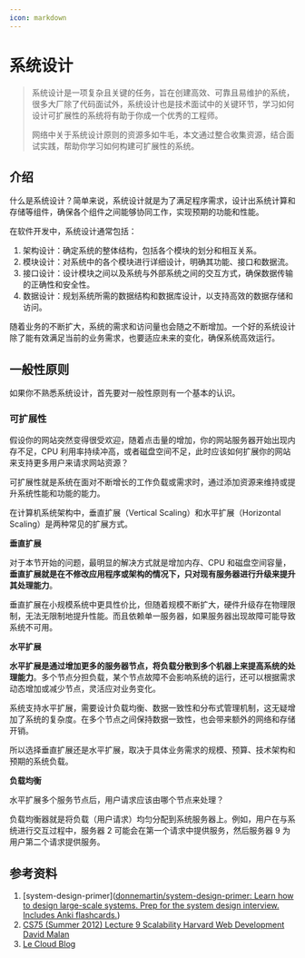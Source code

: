 ```yaml
---
icon: markdown
---
```


# 系统设计

> 系统设计是一项复杂且关键的任务，旨在创建高效、可靠且易维护的系统，很多大厂除了代码面试外，系统设计也是技术面试中的关键环节，学习如何设计可扩展性的系统将有助于你成一个优秀的工程师。
>
> 网络中关于系统设计原则的资源多如牛毛，本文通过整合收集资源，结合面试实践，帮助你学习如何构建可扩展性的系统。

## 介绍

什么是系统设计？简单来说，系统设计就是为了满足程序需求，设计出系统计算和存储等组件，确保各个组件之间能够协同工作，实现预期的功能和性能。

在软件开发中，系统设计通常包括：

1. 架构设计：确定系统的整体结构，包括各个模块的划分和相互关系。
2. 模块设计：对系统中的各个模块进行详细设计，明确其功能、接口和数据流。
3. 接口设计：设计模块之间以及系统与外部系统之间的交互方式，确保数据传输的正确性和安全性。
4. 数据设计：规划系统所需的数据结构和数据库设计，以支持高效的数据存储和访问。

随着业务的不断扩大，系统的需求和访问量也会随之不断增加。一个好的系统设计除了能有效满足当前的业务需求，也要适应未来的变化，确保系统高效运行。

## 一般性原则

如果你不熟悉系统设计，首先要对一般性原则有一个基本的认识。

### 可扩展性

假设你的网站突然变得很受欢迎，随着点击量的增加，你的网站服务器开始出现内存不足，CPU 利用率持续冲高，或者磁盘空间不足，此时应该如何扩展你的网站来支持更多用户来请求网站资源？

可扩展性就是系统在面对不断增长的工作负载或需求时，通过添加资源来维持或提升系统性能和功能的能力。

在计算机系统架构中，垂直扩展（Vertical Scaling）和水平扩展（Horizontal Scaling）是两种常见的扩展方式。

**垂直扩展**

对于本节开始的问题，最明显的解决方式就是增加内存、CPU 和磁盘空间容量，**垂直扩展就是在不修改应用程序或架构的情况下，只对现有服务器进行升级来提升其处理能力**。

垂直扩展在小规模系统中更具性价比，但随着规模不断扩大，硬件升级存在物理限制，无法无限制地提升性能。而且依赖单一服务器，如果服务器出现故障可能导致系统不可用。

**水平扩展**

**水平扩展是通过增加更多的服务器节点，将负载分散到多个机器上来提高系统的处理能力**。多个节点分担负载，某个节点故障不会影响系统的运行，还可以根据需求动态增加或减少节点，灵活应对业务变化。

系统支持水平扩展，需要设计负载均衡、数据一致性和分布式管理机制，这无疑增加了系统的复杂度。在多个节点之间保持数据一致性，也会带来额外的网络和存储开销。

所以选择垂直扩展还是水平扩展，取决于具体业务需求的规模、预算、技术架构和预期的系统负载。

**负载均衡**

水平扩展多个服务节点后，用户请求应该由哪个节点来处理？

负载均衡器就是将负载（用户请求）均匀分配到系统服务器上。例如，用户在与系统进行交互过程中，服务器 2 可能会在第一个请求中提供服务，然后服务器 9 为用户第二个请求提供服务。

## 参考资料

1. [system-design-primer]([donnemartin/system-design-primer: Learn how to design large-scale systems. Prep for the system design interview. Includes Anki flashcards.](https://github.com/donnemartin/system-design-primer/tree/master))
2. [CS75 (Summer 2012) Lecture 9 Scalability Harvard Web Development David Malan](https://www.youtube.com/watch?v=-W9F__D3oY4)
3. [Le Cloud Blog](https://web.archive.org/web/20221030091841/http://www.lecloud.net/tagged/scalability/chrono)

